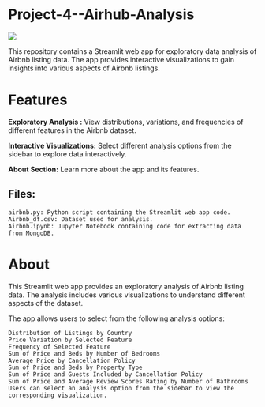 # Project-4--Airhub-Analysis
![](https://tse1.mm.bing.net/th?id=OIP.uttgXaS4H7v4W6sFsQDB-AHaDt&pid=Api&P=0&h=220)

This repository contains a Streamlit web app for exploratory data analysis of Airbnb listing data. The app provides interactive visualizations to gain insights into various aspects of Airbnb listings.

# Features
**Exploratory Analysis :**  View distributions, variations, and frequencies of different features in the Airbnb dataset.

**Interactive Visualizations:** Select different analysis options from the sidebar to explore data interactively.

**About Section:** Learn more about the app and its features.

## Files:
```
airbnb.py: Python script containing the Streamlit web app code.
Airbnb_df.csv: Dataset used for analysis.
Airbnb.ipynb: Jupyter Notebook containing code for extracting data from MongoDB.
```

# About 

This Streamlit web app provides an exploratory analysis of Airbnb listing data. The analysis includes various visualizations to understand different aspects of the dataset.

The app allows users to select from the following analysis options:
```
Distribution of Listings by Country
Price Variation by Selected Feature
Frequency of Selected Feature
Sum of Price and Beds by Number of Bedrooms
Average Price by Cancellation Policy
Sum of Price and Beds by Property Type
Sum of Price and Guests Included by Cancellation Policy
Sum of Price and Average Review Scores Rating by Number of Bathrooms
Users can select an analysis option from the sidebar to view the corresponding visualization.
```
